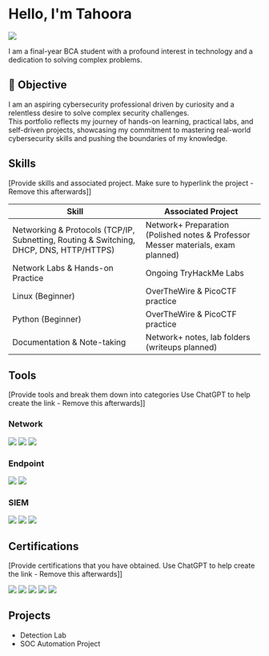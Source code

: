 # Hello, I'm Tahoora
<a href="https://www.linkedin.com/in/tahoora-kazi-98882a322/">
  <img src="https://img.shields.io/badge/-LinkedIn-0072b1?&style=for-the-badge&logo=linkedin&logoColor=white" />
</a>




I am a final-year BCA student with a profound interest in technology and a dedication to solving complex problems.

## 🎯 Objective

I am an aspiring cybersecurity professional driven by curiosity and a relentless desire to solve complex security challenges.  
This portfolio reflects my journey of hands-on learning, practical labs, and self-driven projects, showcasing my commitment to mastering real-world cybersecurity skills and pushing the boundaries of my knowledge.





## Skills
[Provide skills and associated project. Make sure to hyperlink the project - Remove this afterwards]] 

| Skill                                         | Associated Project         |
|-----------------------------------------------|----------------------------|
| Networking & Protocols (TCP/IP, Subnetting, Routing & Switching, DHCP, DNS, HTTP/HTTPS)          | Network+ Preparation (Polished notes & Professor Messer materials, exam planned)|
| Network Labs & Hands-on Practice   | Ongoing TryHackMe Labs|
| Linux (Beginner)           |  OverTheWire & PicoCTF practice|
| Python (Beginner)      | OverTheWire & PicoCTF practice|
| Documentation & Note-taking                  | Network+ notes, lab folders (writeups planned)|


## Tools
[Provide tools and break them down into categories Use ChatGPT to help create the link - Remove this afterwards]]

### Network
<div>
    <img src="https://img.shields.io/badge/-Wireshark-1679A7?&style=for-the-badge&logo=Wireshark&logoColor=white" />
    <img src="https://img.shields.io/badge/-Suricata-EF3B2D?&style=for-the-badge&logo=Suricata&logoColor=white" />
    <img src="https://img.shields.io/badge/-Zeek-777BB4?&style=for-the-badge&logo=Zeek&logoColor=white" />
</div>

### Endpoint
<div>
    <img src="https://img.shields.io/badge/-Microsoft_Defender_for_Endpoint-00A4EF?&style=for-the-badge&logo=Microsoft&logoColor=white" />
    <img src="https://img.shields.io/badge/-Velociraptor-4B275F?&style=for-the-badge&logo=Velociraptor&logoColor=white" />
</div>

### SIEM
<div>
    <img src="https://img.shields.io/badge/-Microsoft_Sentinel-0078D4?&style=for-the-badge&logo=Microsoft&logoColor=white" />
    <img src="https://img.shields.io/badge/-Splunk-000000?&style=for-the-badge&logo=Splunk&logoColor=white" />
    <img src="https://img.shields.io/badge/-Elastic-005571?&style=for-the-badge&logo=Elastic&logoColor=white" />
</div>

## Certifications
[Provide certifications that you have obtained. Use ChatGPT to help create the link - Remove this afterwards]]
<div>
<img src="https://img.shields.io/badge/-Security%2B-FF0000?&style=for-the-badge&logo=CompTIA&logoColor=white" />
<img src="https://img.shields.io/badge/-Network%2B-007ACC?&style=for-the-badge&logo=CompTIA&logoColor=white" />
<img src="https://img.shields.io/badge/-A%2B-4D4D4D?&style=for-the-badge&logo=CompTIA&logoColor=white" />
<img src="https://img.shields.io/badge/-CDSA-006400?&style=for-the-badge&logoColor=white" />
<img src="https://img.shields.io/badge/-CCD-000080?&style=for-the-badge&logoColor=white" />
</div>

## Projects
- Detection Lab
- SOC Automation Project
